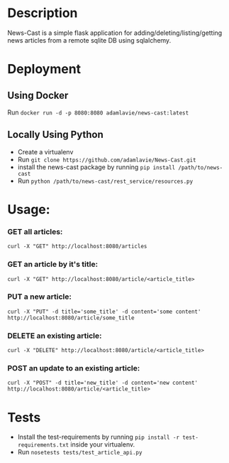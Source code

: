 # Description
News-Cast is a simple flask application for adding/deleting/listing/getting 
news articles from a remote sqlite DB using sqlalchemy.

# Deployment
## Using Docker
Run `docker run -d -p 8080:8080 adamlavie/news-cast:latest`
## Locally Using Python
* Create a virtualenv
* Run `git clone https://github.com/adamlavie/News-Cast.git`
* install the news-cast package by running `pip install /path/to/news-cast`
* Run `python /path/to/news-cast/rest_service/resources.py` 

# Usage:
### GET all articles:
`curl -X "GET" http://localhost:8080/articles`
### GET an article by it's title:
`curl -X "GET" http://localhost:8080/article/<article_title>`
### PUT a new article:
`curl -X "PUT" -d title='some_title' -d content='some content' http://localhost:8080/article/some_title`
### DELETE an existing article:
`curl -X "DELETE" http://localhost:8080/article/<article_title>`
### POST an update to an existing article:
`curl -X "POST" -d title='new_title' -d content='new content' http://localhost:8080/article/<article_title>`

# Tests
* Install the test-requirements by running `pip install -r test-requirements.txt` inside your virtualenv.
* Run `nosetests tests/test_article_api.py`
